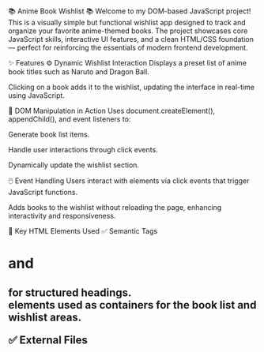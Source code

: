 📚 Anime Book Wishlist 📚
Welcome to my DOM-based JavaScript project! This is a visually simple but functional wishlist app designed to track and organize your favorite anime-themed books. The project showcases core JavaScript skills, interactive UI features, and a clean HTML/CSS foundation — perfect for reinforcing the essentials of modern frontend development.

✨ Features
⚙️ Dynamic Wishlist Interaction
Displays a preset list of anime book titles such as Naruto and Dragon Ball.

Clicking on a book adds it to the wishlist, updating the interface in real-time using JavaScript.

🔄 DOM Manipulation in Action
Uses document.createElement(), appendChild(), and event listeners to:

Generate book list items.

Handle user interactions through click events.

Dynamically update the wishlist section.

🖱️ Event Handling
Users interact with elements via click events that trigger JavaScript functions.

Adds books to the wishlist without reloading the page, enhancing interactivity and responsiveness.

🧱 Key HTML Elements Used
✅ Semantic Tags
<h1> and <h2> for structured headings.

<div> elements used as containers for the book list and wishlist areas.

✅ External Files
<script src="script.js"> links to the interactive behavior logic.

<link rel="stylesheet" href="styles.css"> connects the page to its design.

🎨 Key CSS Elements Used
🎨 Styling Foundation
A soft background color (rgb(228, 191, 191)) provides a welcoming tone.

Basic styling used to separate sections and improve readability.

Future plans to enhance layout using Flexbox for responsiveness.

📘 Concepts Practiced
JavaScript Arrays: Used to manage and display book lists.

DOM APIs: Created and manipulated elements dynamically.

Event Listeners: Click-based interaction added using addEventListener.

Conditional Logic & Loops: Controlled flow of data and rendering.

Semantic HTML: Structured content for clarity and maintainability.

Styling with CSS: External styles for layout and design separation.

Version Control: Git used for commits and tracking changes.

🚀 Future Enhancements
Add feature to remove books from the wishlist.

Style the layout using Flexbox and media queries.

Integrate localStorage to save the wishlist between sessions.

Pull book data dynamically from a public API.

🪞 Reflection
This project demonstrates how powerful simple tools like arrays, events, and DOM manipulation can be in creating dynamic, interactive applications. It’s a practical step in designing and building responsive user experiences from scratch.